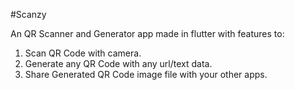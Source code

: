 #Scanzy

An QR Scanner and Generator app made in flutter with features to:

1. Scan QR Code with camera.
2. Generate any QR Code with any url/text data.
3. Share Generated QR Code image file with your other apps.
